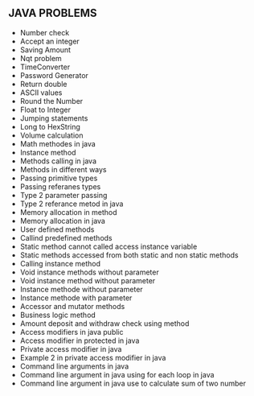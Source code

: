 ## JAVA PROBLEMS     
                
* Number check
* Accept an integer
* Saving Amount 
* Nqt problem 
* TimeConverter
* Password Generator
* Return double 
* ASCII values 
* Round the Number 
* Float to Integer 
* Jumping statements
* Long to HexString
* Volume calculation
* Math methodes in java
* Instance method
* Methods calling in java
* Methods in different ways
* Passing primitive types
* Passing referanes types
* Type 2 parameter passing
* Type 2 referance metod in java
* Memory allocation in method
* Memory allocation in java
* User defined methods
* Callind predefined methods
* Static method cannot called access instance variable
* Static methods accessed from both static and non static methods
* Calling instance method
* Void instance methods without parameter
* Void instance method without parameter
* Instance methode without parameter
* Instance methode with parameter
* Accessor and mutator methods
* Business logic method
* Amount deposit and withdraw check using method
* Access modifiers in java public
* Access modifier in protected in java
* Private access modifier in java
* Example 2 in private access modifier in java
* Command line arguments in java
* Command line argument in java using for each loop in java
* Command line argument in java use to calculate sum of two number


  
  


 
 

  
  


  



